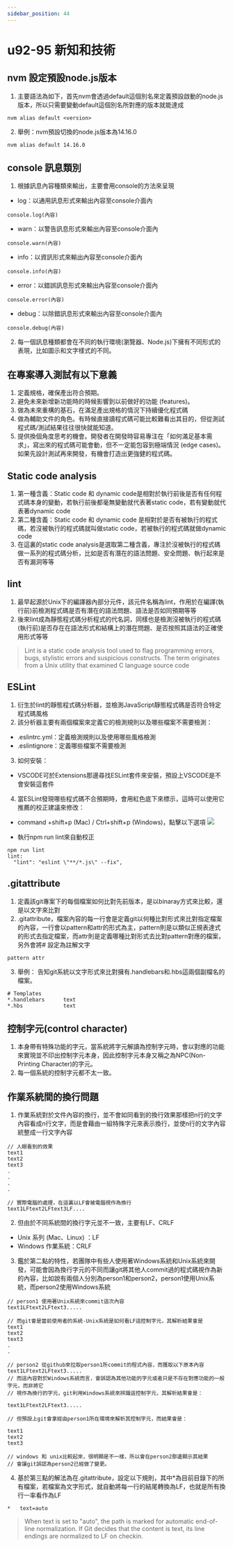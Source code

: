 ```yaml
---
sidebar_position: 44
---
```


# u92-95 新知和技術 

## nvm 設定預設node.js版本
1. 主要語法為如下，首先nvm會透過default這個別名來定義預設啟動的node.js版本，所以只需要變動default這個別名所對應的版本就能達成
```
nvm alias default <version>
```
2. 舉例：nvm預設切換的node.js版本為14.16.0
```
nvm alias default 14.16.0
```


## console 訊息類別
1. 根據訊息內容種類來輸出，主要會用console的方法來呈現
  - log：以通用訊息形式來輸出內容至console介面內
  ```
  console.log(內容)
  ```
  - warn：以警告訊息形式來輸出內容至console介面內
  ```
  console.warn(內容)
  ```
  - info：以資訊形式來輸出內容至console介面內
  ```
  console.info(內容)
  ```
  - error：以錯誤訊息形式來輸出內容至console介面內
  ```
  console.error(內容)
  ```
  - debug：以除錯訊息形式來輸出內容至console介面內
  ```
  console.debug(內容)
  ```
2. 每一個訊息種類都會在不同的執行環境(瀏覽器、Node.js)下擁有不同形式的表現，比如圖示和文字樣式的不同。


## 在專案導入測試有以下意義
1. 定義規格，確保產出符合預期。
2. 避免未來新增新功能時的時候影響到以前做好的功能 (features)。
3. 做為未來重構的基石，在滿足產出規格的情況下持續優化程式碼
4. 做為輔助文件的角色。有時候直接讀程式碼可能比較難看出其目的，但從測試程式碼/測試結果往往很快就能知道。
5. 提供換個角度思考的機會。開發者在開發時容易專注在「如何滿足基本需求」，寫出來的程式碼可能會動，但不一定能包容到極端情況 (edge cases)。如果先設計測試再來開發，有機會打造出更強健的程式碼。



## Static code analysis
1. 第一種含義：Static code 和 dynamic code是相對於執行前後是否有任何程式碼本身的變動，若執行前後都毫無變動就代表著static code，若有變動就代表著dynamic code
2. 第二種含義：Static code 和 dynamic code 是相對於是否有被執行的程式碼，若沒被執行的程式碼就叫做static code，若被執行的程式碼就做dynamic code
3. 在這裏的static code analysis是選取第二種含義，專注於沒被執行的程式碼做一系列的程式碼分析，比如是否有潛在的語法問題、安全問題、執行起來是否有漏洞等等

## lint
1. 最早起源於Unix下的編譯器內部分元件，該元件名稱為lint，作用於在編譯(執行前)前檢測程式碼是否有潛在的語法問題、語法是否如同預期等等
2. 後來lint成為靜態程式碼分析程式的代名詞，同樣也是檢測沒被執行的程式碼(執行前)是否存在在語法形式和結構上的潛在問題、是否按照其語法的正確使用形式等等
> Lint is a static code analysis tool used to flag programming errors, bugs, stylistic errors and suspicious constructs. The term originates from a Unix utility that examined C language source code

## ESLint
1. 衍生於lint的靜態程式碼分析器，並檢測JavaScript靜態程式碼是否符合特定程式碼風格
2. 該分析器主要有兩個檔案來定義它的檢測規則以及哪些檔案不需要檢測：
  - .eslintrc.yml：定義檢測規則以及使用哪些風格檢測
  - .eslintignore：定義哪些檔案不需要檢測
3. 如何安裝：
  - VSCODE可於Extensions那邊尋找ESLint套件來安裝，預設上VSCODE是不會安裝這套件
4. 當ESLint發現哪些程式碼不合預期時，會用紅色底下來標示，這時可以使用它推薦的校正建議來修改：
  - command +shift+p (Mac) / Ctrl+shift+p (Windows)，點擊以下選項
  ![](https://res.cloudinary.com/dqfxgtyoi/image/upload/v1643028427/blog/forumProject/config/sesint_lw2vkk.png)

  - 執行npm run lint來自動校正
  ```
  npm run lint
  lint:
    "lint": "eslint \"**/*.js\" --fix",
  ```


## .gitattribute 
1. 定義該git專案下的每個檔案如何比對先前版本，是以binaray方式來比較，還是以文字來比對
2. .gitattribute，檔案內容的每一行會是定義git以何種比對形式來比對指定檔案的內容，一行會以pattern和attr的形式為主，pattern則是以類似正規表達式的形式去指定檔案，而attr則是定義哪種比對形式去比對pattern對應的檔案，另外會將# 設定為註解文字
```
pattern attr
```
3. 舉例： 告知git系統以文字形式來比對擁有.handlebars和.hbs這兩個副檔名的檔案。
```
# Templates
*.handlebars      text
*.hbs             text
```

## 控制字元(control character)
1. 本身帶有特殊功能的字元，當系統將字元解讀為控制字元時，會以對應的功能來實現並不印出控制字元本身，因此控制字元本身又稱之為NPC(Non-Printing Character)的字元。
2. 每一個系統的控制字元都不太一致。

## 作業系統間的換行問題
1. 作業系統對於文件內容的換行，並不會如同看到的換行效果那樣把n行的文字內容看成n行文字，而是會藉由一組特殊字元來表示換行，並使n行的文字內容統整成一行文字內容
```
// 人眼看到的效果
text1
text2
text3
.
.
.
.

// 實際電腦的處理，在這裏以LF會被電腦視作為換行
text1LFtext2LFtext3LF....
```

2. 但由於不同系統間的換行字元並不一致，主要有LF、CRLF
* Unix 系列 (Mac、Linux) ：LF
* Windows 作業系統：CRLF

3. 鑑於第二點的特性，若團隊中有些人使用著Windows系統和Unix系統來開發，可能會因為換行字元的不同而讓git將其他人commit過的程式碼視作為新的內容，比如說有兩個人分別為person1和person2，person1使用Unix系統，而person2使用Windows系統
```
// person1 使用著Unix系統來commit這次內容
text1LFtext2LFtext3.....

// 而git會是當前使用者的系統-Unix系統是如何看LF這控制字元，其解析結果會是
text1
text2
text3
.
.

// person2 從github來拉取person1所commit的程式內容，而獲取以下原本內容
text1LFtext2LFtext3.....
// 而這內容對於Windows系統而言，會誤認為其他功能的字元或者只是不存在對應功能的一般字元，而非將它
// 視作為換行的字元，git利用Windows系統來辨識這控制字元，其解析結果會是：

text1LFtext2LFtext3.....

// 但預設上git會拿經由person1所在環境來解析其控制字元，而結果會是：

text1
text2
text3

// windows 和 unix比較起來，很明顯是不一樣，所以會在person2那邊顯示其結果
// 會讓git誤認為person2已經做了變更。
```
4. 基於第三點的解法為在.gitattribute，設定以下規則，其中*為目前目錄下的所有檔案，若檔案為文字形式，就自動將每一行的結尾轉換為LF，也就是所有換行一率看作為LF
```
*   text=auto
```

> When text is set to "auto", the path is marked for automatic end-of-line normalization. If Git decides that the content is text, its line endings are normalized to LF on checkin.
